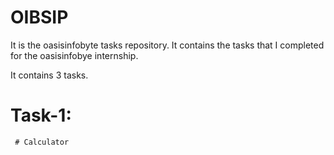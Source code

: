 # OIBSIP
It is the oasisinfobyte tasks repository. It contains the tasks that I completed for the oasisinfobye internship.

It contains 3 tasks.

# Task-1:
     # Calculator


